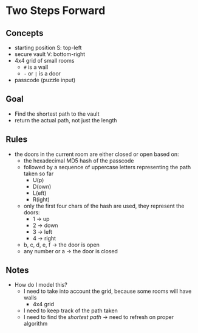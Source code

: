 # Two Steps Forward

## Concepts

- starting position S: top-left
- secure vault V: bottom-right
- 4x4 grid of small rooms
  - `#` is a wall
  - `-` or `|` is a door
- passcode (puzzle input)

## Goal

- Find the shortest path to the vault
- return the actual path, not just the length

## Rules

- the doors in the current room are either closed or open based on:
  - the hexadecimal MD5 hash of the passcode
  - followed by a sequence of uppercase letters representing the path taken so far
    - U(p)
    - D(own)
    - L(eft)
    - R(ight)
  - only the first four chars of the hash are used, they represent the doors:
    - 1 -> up
    - 2 -> down
    - 3 -> left
    - 4 -> right
  - b, c, d, e, f -> the door is open
  - any number or a -> the door is closed

## Notes

- How do I model this?
  - I need to take into account the grid, because some rooms will have walls
    - 4x4 grid
  - I need to keep track of the path taken
  - I need to find the *shortest path* -> need to refresh on proper algorithm
